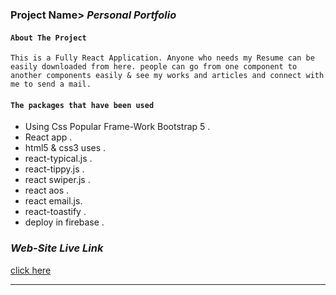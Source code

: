 ### Project Name>   _Personal Portfolio_


#### ``` About The Project ```

```This is a Fully React Application. Anyone who needs my Resume can be easily downloaded from here. people can go from one component to another components easily & see my works and articles and connect with me to send a mail.```

#### ``` The packages that have been used ```
- Using Css Popular Frame-Work Bootstrap 5 .
- React app .
- html5 & css3 uses .
- react-typical.js .
- react-tippy.js .
- react swiper.js .
- react aos .
- react email.js.
- react-toastify .
- deploy in firebase .


### _Web-Site Live Link_
[click here](https://personal-portfolio-67ed7.web.app/)

---